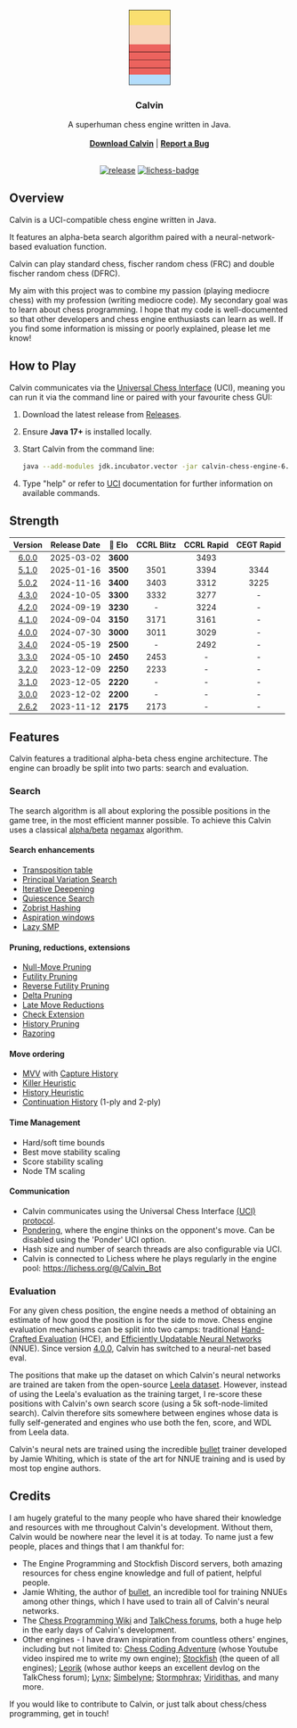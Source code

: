 <p align="center"><img src="src/main/resources/logo.png" width="75"></p>

<div align="center">

<h3>Calvin</h3>

A superhuman chess engine written in Java.
<br>
 <br>
  <strong>[Download Calvin](https://github.com/kelseyde/calvin-chess-engine/releases)</strong> | <strong>[Report a Bug](https://github.com/kelseyde/calvin-chess-engine/issues)</strong>
 <br>
<br>

[![release][release-badge]][release-link]
[![lichess-badge]][lichess-link]

</div>

## Overview

Calvin is a UCI-compatible chess engine written in Java. 

It features an alpha-beta search algorithm paired with a neural-network-based evaluation function. 

Calvin can play standard chess, fischer random chess (FRC) and double fischer random chess (DFRC).

My aim with this project was to combine my passion (playing mediocre chess) with my profession (writing mediocre code). My secondary goal was to learn about chess programming. I hope that my code is well-documented so that other developers and chess engine enthusiasts can learn as well. If you find some information is missing or poorly explained, please let me know!

## How to Play 

Calvin communicates via the [Universal Chess Interface](https://www.chessprogramming.org/UCI) (UCI), meaning you can run it via the command line or paired with your favourite chess GUI:

1. Download the latest release from [Releases](https://github.com/kelseyde/calvin-chess-engine/releases).
2. Ensure **Java 17+** is installed locally.
3. Start Calvin from the command line:

   ```bash
   java --add-modules jdk.incubator.vector -jar calvin-chess-engine-6.0.0.jar
4. Type "help" or refer to [UCI](https://www.wbec-ridderkerk.nl/html/UCIProtocol.html) documentation for further information on available commands.

## Strength 

|                                   Version                                   | Release Date |  🎯 Elo  | CCRL Blitz | CCRL Rapid | CEGT Rapid |
|:---------------------------------------------------------------------------:|:------------:|:--------:|:----------:|:----------:|:----------:|
| [6.0.0](https://github.com/kelseyde/calvin-chess-engine/releases/tag/6.0.0) |  2025-03-02  | **3600** |            |    3493    |            |
| [5.1.0](https://github.com/kelseyde/calvin-chess-engine/releases/tag/5.1.0) |  2025-01-16  | **3500** |    3501    |    3394    |    3344    |
| [5.0.2](https://github.com/kelseyde/calvin-chess-engine/releases/tag/5.0.2) |  2024-11-16  | **3400** |    3403    |    3312    |    3225    |
| [4.3.0](https://github.com/kelseyde/calvin-chess-engine/releases/tag/4.3.0) |  2024-10-05  | **3300** |    3332    |    3277    |     -      |
| [4.2.0](https://github.com/kelseyde/calvin-chess-engine/releases/tag/4.2.0) |  2024-09-19  | **3230** |     -      |    3224    |     -      |
| [4.1.0](https://github.com/kelseyde/calvin-chess-engine/releases/tag/4.1.0) |  2024-09-04  | **3150** |    3171    |    3161    |     -      |
| [4.0.0](https://github.com/kelseyde/calvin-chess-engine/releases/tag/4.0.0) |  2024-07-30  | **3000** |    3011    |    3029    |     -      |
| [3.4.0](https://github.com/kelseyde/calvin-chess-engine/releases/tag/3.4.0) |  2024-05-19  | **2500** |     -      |    2492    |     -      |
| [3.3.0](https://github.com/kelseyde/calvin-chess-engine/releases/tag/3.3.0) |  2024-05-10  | **2450** |    2453    |     -      |     -      |
| [3.2.0](https://github.com/kelseyde/calvin-chess-engine/releases/tag/3.2.0) |  2023-12-09  | **2250** |    2233    |     -      |     -      |
| [3.1.0](https://github.com/kelseyde/calvin-chess-engine/releases/tag/3.1.0) |  2023-12-05  | **2220** |     -      |     -      |     -      |
| [3.0.0](https://github.com/kelseyde/calvin-chess-engine/releases/tag/3.0.0) |  2023-12-02  | **2200** |     -      |     -      |     -      |
| [2.6.2](https://github.com/kelseyde/calvin-chess-engine/releases/tag/2.6.2) |  2023-11-12  | **2175** |    2173    |     -      |     -      |

## Features

Calvin features a traditional alpha-beta chess engine architecture. The engine can broadly be split into two parts: search and evaluation.

### Search

The search algorithm is all about exploring the possible positions in the game tree, in the most efficient manner possible. To achieve this Calvin uses a classical [alpha/beta](https://www.chessprogramming.org/Alpha-Beta) [negamax](https://www.chessprogramming.org/Negamax) algorithm. 

#### Search enhancements

- [Transposition table](https://www.chessprogramming.org/Transposition_Table)
- [Principal Variation Search](https://www.chessprogramming.org/Principal_Variation_Search)
- [Iterative Deepening](https://www.chessprogramming.org/Iterative_Deepening)
- [Quiescence Search](https://www.chessprogramming.org/Quiescence_Search)
- [Zobrist Hashing](https://www.chessprogramming.org/Zobrist_Hashing)
- [Aspiration windows](https://www.chessprogramming.org/Aspiration_Windows)
- [Lazy SMP](https://www.chessprogramming.org/Lazy_SMP)

#### Pruning, reductions, extensions

- [Null-Move Pruning](https://www.chessprogramming.org/Null_Move_Pruning)
- [Futility Pruning](https://www.chessprogramming.org/Futility_Pruning)
- [Reverse Futility Pruning](https://www.chessprogramming.org/Reverse_Futility_Pruning)
- [Delta Pruning](https://www.chessprogramming.org/Delta_Pruning)
- [Late Move Reductions](https://www.chessprogramming.org/Late_Move_Reductions)
- [Check Extension](https://www.chessprogramming.org/Check_Extensions)
- [History Pruning](https://www.chessprogramming.org/History_Leaf_Pruning)
- [Razoring](https://www.chessprogramming.org/Razoring)

#### Move ordering

- [MVV](https://www.chessprogramming.org/MVV-LVA) with [Capture History](https://www.chessprogramming.org/History_Heuristic#Capture_History)
- [Killer Heuristic](https://www.chessprogramming.org/Killer_Move)
- [History Heuristic](https://www.chessprogramming.org/History_Heuristic)
- [Continuation History](https://www.chessprogramming.org/History_Heuristic#Continuation_History) (1-ply and 2-ply)

#### Time Management

- Hard/soft time bounds
- Best move stability scaling
- Score stability scaling
- Node TM scaling

#### Communication
- Calvin communicates using the Universal Chess Interface [(UCI) protocol](https://www.chessprogramming.org/UCI).
- [Pondering](https://www.chessprogramming.org/Pondering), where the engine thinks on the opponent's move. Can be disabled using the 'Ponder' UCI option.
- Hash size and number of search threads are also configurable via UCI.
- Calvin is connected to Lichess where he plays regularly in the engine pool: https://lichess.org/@/Calvin_Bot

### Evaluation 

For any given chess position, the engine needs a method of obtaining an estimate of how good the position is for the side to move. Chess engine evaluation mechanisms can be split into two camps: traditional [Hand-Crafted Evaluation](https://www.chessprogramming.org/Evaluation) (HCE), and [Efficiently Updatable Neural Networks](https://www.chessprogramming.org/NNUE) (NNUE). Since version [4.0.0](https://github.com/kelseyde/calvin-chess-engine/releases/tag/4.0.0), Calvin has switched to a neural-net based eval. 

The positions that make up the dataset on which Calvin's neural networks are trained are taken from the open-source [Leela dataset](https://www.kaggle.com/datasets/linrock/t77dec2021-t78janfeb2022-t80apr2022). However, instead of using the Leela's evaluation as the training target, I re-score these positions with Calvin's own search score (using a 5k soft-node-limited search). Calvin therefore sits somewhere between engines whose data is fully self-generated and engines who use both the fen, score, and WDL from Leela data. 

Calvin's neural nets are trained using the incredible [bullet](https://github.com/jw1912/bullet) trainer developed by Jamie Whiting, which is state of the art for NNUE training and is used by most top engine authors.

## Credits

I am hugely grateful to the many people who have shared their knowledge and resources with me throughout Calvin's development. Without them, Calvin would be nowhere near the level it is at today. To name just a few people, places and things that I am thankful for:

- The Engine Programming and Stockfish Discord servers, both amazing resources for chess engine knowledge and full of patient, helpful people.
- Jamie Whiting, the author of [bullet](https://github.com/jw1912/bullet), an incredible tool for training NNUEs among other things, which I have used to train all of Calvin's neural networks.
- The [Chess Programming Wiki](https://www.chessprogramming.org) and [TalkChess forums](https://talkchess.com/), both a huge help in the early days of Calvin's development.
- Other engines - I have drawn inspiration from countless others' engines, including but not limited to: [Chess Coding Adventure](https://github.com/SebLague/Chess-Coding-Adventure) (whose Youtube video inspired me to write my own engine); [Stockfish](https://github.com/official-stockfish/Stockfish) (the queen of all engines); [Leorik](https://github.com/lithander/Leorik) (whose author keeps an excellent devlog on the TalkChess forum); [Lynx](https://github.com/lynx-chess/Lynx); [Simbelyne](https://github.com/sroelants/simbelmyne); [Stormphrax](https://github.com/Ciekce/Stormphrax); [Viridithas](https://github.com/cosmobobak/viridithas), and many more.

If you would like to contribute to Calvin, or just talk about chess/chess programming, get in touch!

[build-badge]: https://github.com/kelseyde/calvin-chess-engine/actions/workflows/build.yml/badge.svg
[build-link]: https://github.com/kelseyde/calvin-chess-engine/actions/workflows/build.yml

[release-badge]: https://img.shields.io/github/v/release/kelseyde/calvin-chess-engine?style=for-the-badge&color=FF5757
[release-link]: https://github.com/kelseyde/calvin-chess-engine/releases/latest

[lichess-badge]: https://img.shields.io/badge/Play-v6.0.0-FFDE59?logo=lichess&style=for-the-badge
[lichess-link]: https://lichess.org/@/Calvin_Bot

